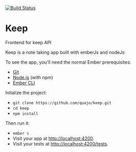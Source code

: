 
[![Build Status](https://travis-ci.org/quajo/keep.svg?branch=master)](https://travis-ci.org/quajo/keep)

# Keep

Frontend for keep API

Keep is a note taking app built with emberJs and nodeJs

To see the app, you'll need the normal Ember prerequisites:

* [Git](https://git-scm.com/)
* [Node.js](https://nodejs.org/) (with npm)
* [Ember CLI](https://ember-cli.com/)

Intialize the project:

* `git clone https://github.com/quajo/keep.git`
* `cd keep`
* `npm install`

Then run it:

* `ember s`
* Visit your app at [http://localhost:4200](http://localhost:4200).
* Visit your tests at [http://localhost:4200/tests](http://localhost:4200/tests).